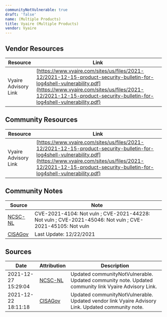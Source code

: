 ```yaml
---
communityNotVulnerable: true
draft: 'false'
name: (Multiple Products)
title: Vyaire (Multiple Products)
vendor: Vyaire
---
```


## Vendor Resources
| Resource | Link |
| --- | --- |
| Vyaire Advisory Link | [https://www.vyaire.com/sites/us/files/2021-12/2021-12-15-product-security-bulletin-for-log4shell-vulnerability.pdf](https://www.vyaire.com/sites/us/files/2021-12/2021-12-15-product-security-bulletin-for-log4shell-vulnerability.pdf) |

## Community Resources
| Resource | Link |
| --- | --- |
| Vyaire Advisory Link | [https://www.vyaire.com/sites/us/files/2021-12/2021-12-15-product-security-bulletin-for-log4shell-vulnerability.pdf](https://www.vyaire.com/sites/us/files/2021-12/2021-12-15-product-security-bulletin-for-log4shell-vulnerability.pdf) |

## Community Notes
| Source | Note |
| --- | --- |
| [NCSC-NL](https://github.com/NCSC-NL/log4shell/blob/main/software/README.md) | CVE-2021-4104: Not vuln ; CVE-2021-44228: Not vuln ; CVE-2021-45046: Not vuln ; CVE-2021-45105: Not vuln </ul> |
| [CISAGov](https://raw.githubusercontent.com/cisagov/log4j-affected-db/develop/README.md) | Last Update: 12/22/2021 |

## Sources
| Date | Attribution | Description |
| --- | --- | --- |
| 2021-12-27 15:29:04 | [NCSC-NL](https://github.com/NCSC-NL/log4shell/blob/main/software/README.md) | Updated communityNotVulnerable. Updated community note. Updated community link Vyaire Advisory Link.  |
| 2021-12-22 18:11:18 | [CISAGov](https://raw.githubusercontent.com/cisagov/log4j-affected-db/develop/README.md) | Updated communityNotVulnerable. Updated vendor link Vyaire Advisory Link. Updated community note.  |
